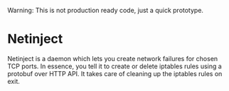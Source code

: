 Warning: This is not production ready code, just a quick prototype.

# Netinject

Netinject is a daemon which lets you create network failures for chosen TCP ports. In
essence, you tell it to create or delete iptables rules using a protobuf over HTTP API. It
takes care of cleaning up the iptables rules on exit.
